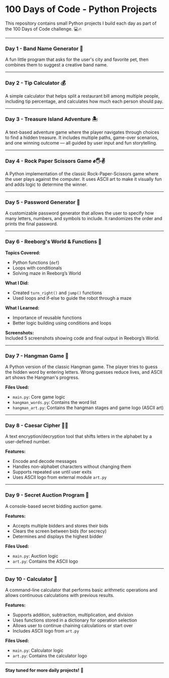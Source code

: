 # 100 Days of Code - Python Projects  
This repository contains small Python projects I build each day as part of the 100 Days of Code challenge. 💻🔥

---

### **Day 1 - Band Name Generator** 🎸  
A fun little program that asks for the user's city and favorite pet, then combines them to suggest a creative band name.

---

### **Day 2 - Tip Calculator** 💰  
A simple calculator that helps split a restaurant bill among multiple people, including tip percentage, and calculates how much each person should pay.

---

### **Day 3 - Treasure Island Adventure** 🏝️  
A text-based adventure game where the player navigates through choices to find a hidden treasure. It includes multiple paths, game-over scenarios, and one winning outcome — all guided by user input and fun storytelling.

---

### **Day 4 - Rock Paper Scissors Game** ✊🖐️✌️  
A Python implementation of the classic Rock-Paper-Scissors game where the user plays against the computer. It uses ASCII art to make it visually fun and adds logic to determine the winner.

---

### **Day 5 - Password Generator** 🔐  
A customizable password generator that allows the user to specify how many letters, numbers, and symbols to include. It randomizes the order and prints the final password.

---

### **Day 6 - Reeborg's World & Functions** 🤖  

**Topics Covered:**
- Python functions (`def`)
- Loops with conditionals
- Solving maze in Reeborg’s World

**What I Did:**
- Created `turn_right()` and `jump()` functions  
- Used loops and if-else to guide the robot through a maze  

**What I Learned:**
- Importance of reusable functions  
- Better logic building using conditions and loops  

**Screenshots:**  
Included 5 screenshots showing code and final output in Reeborg’s World.

---

### **Day 7 - Hangman Game** 🎯  
A Python version of the classic Hangman game. The player tries to guess the hidden word by entering letters. Wrong guesses reduce lives, and ASCII art shows the Hangman's progress.

**Files Used:**
- `main.py`: Core game logic  
- `hangman_words.py`: Contains the word list  
- `hangman_art.py`: Contains the hangman stages and game logo (ASCII art)

---

### **Day 8 - Caesar Cipher** 🔁🔐  
A text encryption/decryption tool that shifts letters in the alphabet by a user-defined number.

**Features:**
- Encode and decode messages  
- Handles non-alphabet characters without changing them  
- Supports repeated use until user exits  
- Uses ASCII logo from external module `art.py`

---

### **Day 9 - Secret Auction Program** 🤑  
A console-based secret bidding auction game.

**Features:**
- Accepts multiple bidders and stores their bids  
- Clears the screen between bids (for secrecy)  
- Determines and displays the highest bidder  

**Files Used:**
- `main.py`: Auction logic  
- `art.py`: Contains the ASCII logo

---

### **Day 10 - Calculator** 🧮  
A command-line calculator that performs basic arithmetic operations and allows continuous calculations with previous results.

**Features:**
- Supports addition, subtraction, multiplication, and division  
- Uses functions stored in a dictionary for operation selection  
- Allows user to continue chaining calculations or start over  
- Includes ASCII logo from `art.py`

**Files Used:**
- `main.py`: Calculator logic  
- `art.py`: Contains the calculator logo

---

**Stay tuned for more daily projects!** 🚀
